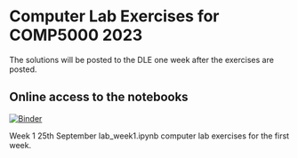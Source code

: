 # Computer Lab Exercises for COMP5000 2023

The solutions will be posted to the DLE one week after the exercises
are posted.

##  Online access to the notebooks

[![Binder](https://mybinder.org/badge_logo.svg)](https://mybinder.org/v2/gh/cmcneile/COMP5000-2023-lab/HEAD)

Week 1  25th September
lab_week1.ipynb computer lab exercises for the first week.

